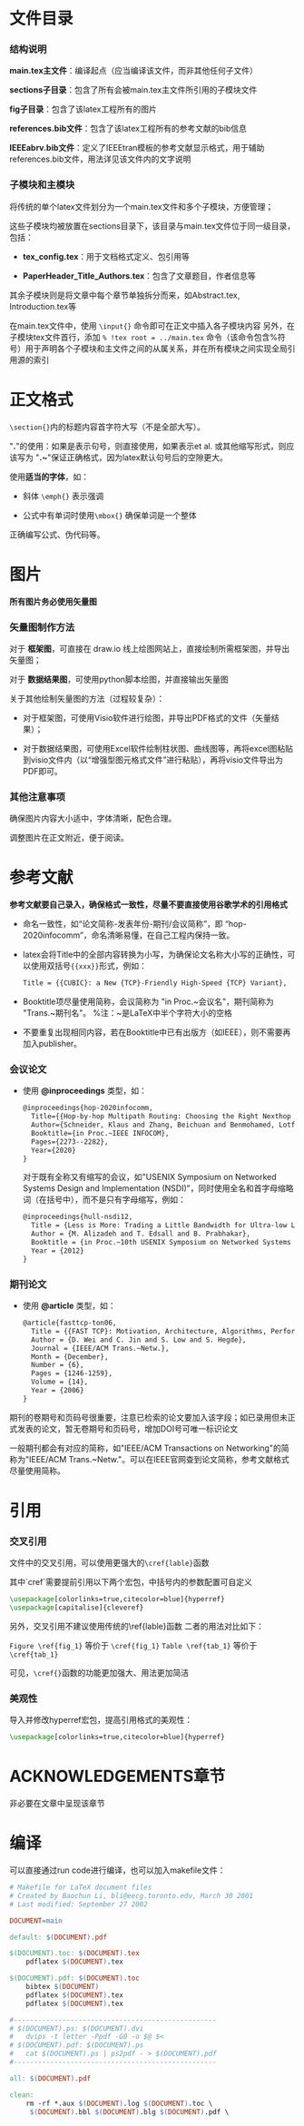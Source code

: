 # 文件目录

### 结构说明

__main.tex主文件__：编译起点（应当编译该文件，而非其他任何子文件）

__sections子目录__：包含了所有会被main.tex主文件所引用的子模块文件

__fig子目录__：包含了该latex工程所有的图片

__references.bib文件__：包含了该latex工程所有的参考文献的bib信息

__IEEEabrv.bib文件__：定义了IEEEtran模板的参考文献显示格式，用于辅助references.bib文件，用法详见该文件内的文字说明

### 子模块和主模块
将传统的单个latex文件划分为一个main.tex文件和多个子模块，方便管理；

这些子模块均被放置在sections目录下，该目录与main.tex文件位于同一级目录，包括：
	
* __tex_config.tex__：用于文档格式定义、包引用等

* __PaperHeader_Title_Authors.tex__：包含了文章题目，作者信息等
	
其余子模块则是将文章中每个章节单独拆分而来，如Abstract.tex, Introduction.tex等

在main.tex文件中，使用 `\input{}` 命令即可在正文中插入各子模块内容
另外，在子模块tex文件首行，添加 `% !tex root = ../main.tex` 命令（该命令包含%符号）用于声明各个子模块和主文件之间的从属关系，并在所有模块之间实现全局引用源的索引

# 正文格式

`\section{}`内的标题内容首字符大写（不是全部大写）。

"**.**"的使用：如果是表示句号，则直接使用，如果表示et al. 或其他缩写形式，则应该写为 "**.~**"保证正确格式，因为latex默认句号后的空隙更大。

使用**适当的字体**，如：

  - 斜体 `\emph{}` 表示强调

  - 公式中有单词时使用`\mbox{}` 确保单词是一个整体

正确编写公式、伪代码等。

# 图片

__所有图片务必使用矢量图__

### 矢量图制作方法

对于 __框架图__，可直接在 draw.io 线上绘图网站上，直接绘制所需框架图，并导出矢量图；

对于 __数据结果图__，可使用python脚本绘图，并直接输出矢量图

关于其他绘制矢量图的方法（过程较复杂）：

 * 对于框架图，可使用Visio软件进行绘图，并导出PDF格式的文件（矢量结果）；

 * 对于数据结果图，可使用Excel软件绘制柱状图、曲线图等，再将excel图粘贴到visio文件内（以“增强型图元格式文件”进行粘贴），再将visio文件导出为PDF即可。

### 其他注意事项

确保图片内容大小适中，字体清晰，配色合理。

调整图片在正文附近，便于阅读。

# 参考文献

**参考文献要自己录入，确保格式一致性，尽量不要直接使用谷歌学术的引用格式**

* 命名一致性，如“论文简称-发表年份-期刊/会议简称”，即 “hop-2020infocomm”，命名清晰易懂，在自己工程内保持一致。

* latex会将Title中的全部内容转换为小写，为确保论文名称大小写的正确性，可以使用双括号`{{xxx}}`形式，例如：

   ```tex
   Title = {{CUBIC}: a New {TCP}-Friendly High-Speed {TCP} Variant},
   ```

* Booktitle项尽量使用简称，会议简称为 "in Proc.~会议名"，期刊简称为 "Trans.~期刊名"。 %注：~是LaTeX中半个字符大小的空格

* 不要重复出现相同内容，若在Booktitle中已有出版方（如IEEE），则不需要再加入publisher。

### 会议论文

- 使用 **@inproceedings** 类型，如：

  ```tex
  @inproceedings{hop-2020infocomm,
  	Title={{Hop-by-hop Multipath Routing: Choosing the Right Nexthop Set}},
  	Author={Schneider, Klaus and Zhang, Beichuan and Benmohamed, Lotfi},
  	Booktitle={in Proc.~IEEE INFOCOM},
  	Pages={2273--2282},
  	Year={2020}
  }
  ```

  对于既有全称又有缩写的会议，如"USENIX Symposium on Networked Systems Design and Implementation (NSDI)"，同时使用全名和首字母缩略词（在括号中），而不是只有字母缩写，例如：

  ```tex
  @inproceedings{hull-nsdi12,
  	Title = {Less is More: Trading a Little Bandwidth for Ultra-low Latency in the Data Center},
  	Author = {M. Alizadeh and T. Edsall and B. Prabhakar},
  	Booktitle = {in Proc.~10th USENIX Symposium on Networked Systems Design and Implementation(NSDI)},
  	Year = {2012}
  }
  ```

### 期刊论文

- 使用 **@article** 类型，如：

  ```tex
  @article{fasttcp-ton06,
  	Title = {{FAST TCP}: Motivation, Architecture, Algorithms, Performance},
  	Author = {D. Wei and C. Jin and S. Low and S. Hegde},
  	Journal = {IEEE/ACM Trans.~Netw.},
  	Month = {December},
  	Number = {6},
  	Pages = {1246-1259},
  	Volume = {14},
  	Year = {2006}
  }
  ```

期刊的卷期号和页码号很重要，注意已检索的论文要加入该字段；如已录用但未正式发表的论文，暂无卷期号和页码号，增加DOI号可唯一标识论文

一般期刊都会有对应的简称，如"IEEE/ACM Transactions on Networking"的简称为"IEEE/ACM Trans.~Netw."。可以在IEEE官网查到论文简称，参考文献格式尽量使用简称。

# 引用

### 交叉引用

文件中的交叉引用，可以使用更强大的`\cref{lable}`函数

 其中\`cref`需要提前引用以下两个宏包，中括号内的参数配置可自定义

```tex
\usepackage[colorlinks=true,citecolor=blue]{hyperref}
\usepackage[capitalise]{cleveref}
```
  
另外，交叉引用不建议使用传统的\ref{lable}函数
二者的用法对比如下：

`Figure \ref{fig_1}` 等价于 `\cref{fig_1}`
`Table \ref{tab_1}` 等价于 `\cref{tab_1}`

可见，`\cref{}`函数的功能更加强大、用法更加简洁

### 美观性

导入并修改hyperref宏包，提高引用格式的美观性：

  ```tex
  \usepackage[colorlinks=true,citecolor=blue]{hyperref}
  ```

# ACKNOWLEDGEMENTS章节
非必要在文章中呈现该章节

# 编译

可以直接通过run code进行编译，也可以加入makefile文件：

```makefile
# Makefile for LaTeX document files
# Created by Baochun Li, bli@eecg.toronto.edu, March 30 2001
# Last modified: September 27 2002 

DOCUMENT=main

default: $(DOCUMENT).pdf

$(DOCUMENT).toc: $(DOCUMENT).tex
	pdflatex $(DOCUMENT).tex

$(DOCUMENT).pdf: $(DOCUMENT).toc
	bibtex $(DOCUMENT)
	pdflatex $(DOCUMENT).tex
	pdflatex $(DOCUMENT).tex

#--------------------------------------------------
# $(DOCUMENT).ps: $(DOCUMENT).dvi
# 	dvips -t letter -Ppdf -G0 -o $@ $<
# $(DOCUMENT).pdf: $(DOCUMENT).ps
# 	cat $(DOCUMENT).ps | ps2pdf - > $(DOCUMENT).pdf 
#-------------------------------------------------- 

all: $(DOCUMENT).pdf

clean:
	rm -rf *.aux $(DOCUMENT).log $(DOCUMENT).toc \
     $(DOCUMENT).bbl $(DOCUMENT).blg $(DOCUMENT).pdf \
```




